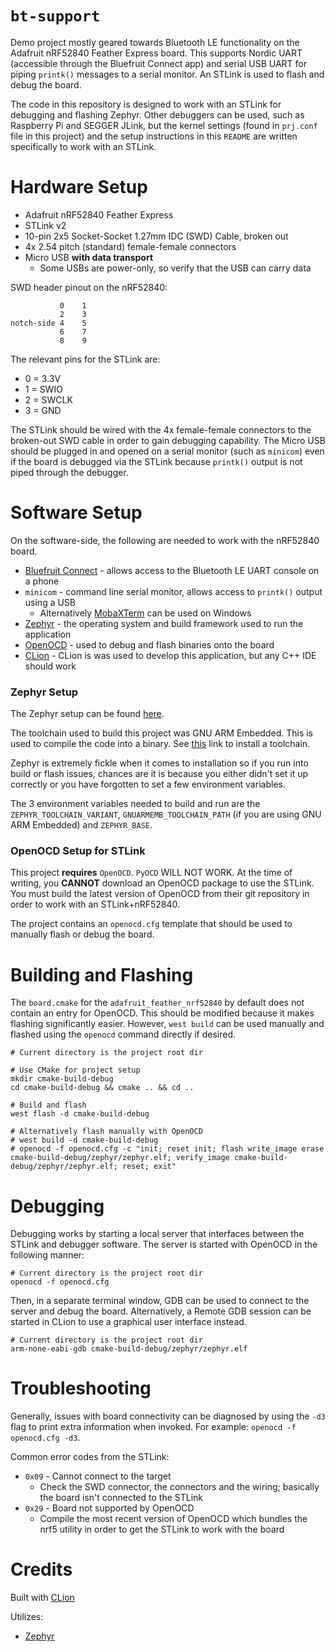 # `bt-support`

Demo project mostly geared towards Bluetooth LE
functionality on the Adafruit nRF52840 Feather Express
board. This supports Nordic UART (accessible through the
Bluefruit Connect app) and serial USB UART for piping
`printk()` messages to a serial monitor. An STLink is used
 to flash and debug the board.

The code in this repository is designed to work with an
STLink for debugging and flashing Zephyr. Other debuggers
can be used, such as Raspberry Pi and SEGGER JLink, but
the kernel settings (found in `prj.conf` file in this
project) and the setup instructions in this `README` are
written specifically to work with an STLink.

# Hardware Setup

  * Adafruit nRF52840 Feather Express
  * STLink v2
  * 10-pin 2x5 Socket-Socket 1.27mm IDC (SWD) Cable, broken
  out
  * 4x 2.54 pitch (standard) female-female connectors
  * Micro USB **with data transport**
    * Some USBs are power-only, so verify that the USB can
    carry data
  
SWD header pinout on the nRF52840:

```
           0    1
           2    3
notch-side 4    5
           6    7
           8    9
```

The relevant pins for the STLink are:

  * 0 = 3.3V
  * 1 = SWIO
  * 2 = SWCLK
  * 3 = GND

The STLink should be wired with the 4x female-female
connectors to the broken-out SWD cable in order to gain
debugging capability. The Micro USB should be plugged in
and opened on a serial monitor (such as `minicom`) even if
the board is debugged via the STLink because `printk()`
output is not piped through the debugger.

# Software Setup

On the software-side, the following are needed to work with
the nRF52840 board.

  * [Bluefruit Connect](https://learn.adafruit.com/bluefruit-le-connect/ios-setup) -
  allows access to the Bluetooth LE UART console on a phone
  * `minicom` - command line serial monitor, allows access
  to `printk()` output using a USB
    * Alternatively [MobaXTerm](https://mobaxterm.mobatek.net/)
    can be used on Windows
  * [Zephyr](https://www.zephyrproject.org/) - the
  operating system and build framework used to run the
  application
  * [OpenOCD](http://openocd.org/) - used to debug and
  flash binaries onto the board
  * [CLion](https://www.jetbrains.com/clion/) - CLion is
  was used to develop this application, but any C++ IDE
  should work

### Zephyr Setup

The Zephyr setup can be found [here](https://docs.zephyrproject.org/latest/getting_started/index.html).

The toolchain used to build this project was GNU ARM
Embedded. This is used to compile the code into a binary.
See [this](https://docs.zephyrproject.org/latest/getting_started/toolchain_3rd_party_x_compilers.html#gnu-arm-embedded)
link to install a toolchain.

Zephyr is extremely fickle when it comes to installation
so if you run into build or flash issues, chances are it is
because you either didn't set it up correctly or you have
forgotten to set a few environment variables.

The 3 environment variables needed to build and run are the
`ZEPHYR_TOOLCHAIN_VARIANT`, `GNUARMEMB_TOOLCHAIN_PATH` (if
you are using GNU ARM Embedded) and `ZEPHYR_BASE`.

### OpenOCD Setup for STLink

This project **requires** `OpenOCD`. `PyOCD` WILL NOT WORK.
At the time of writing, you **CANNOT** download an OpenOCD
package to use the STLink. You must build the latest
version of OpenOCD from their git repository in order to
work with an STLink+nRF52840.

The project contains an `openocd.cfg` template that should
be used to manually flash or debug the board.

# Building and Flashing

The `board.cmake` for the `adafruit_feather_nrf52840` by
default does not contain an entry for OpenOCD. This should
be modified because it makes flashing significantly easier.
However, `west build` can be used manually and flashed
using the `openocd` command directly if desired.

```
# Current directory is the project root dir

# Use CMake for project setup
mkdir cmake-build-debug
cd cmake-build-debug && cmake .. && cd ..

# Build and flash
west flash -d cmake-build-debug

# Alternatively flash manually with OpenOCD
# west build -d cmake-build-debug
# openocd -f openocd.cfg -c "init; reset init; flash write_image erase cmake-build-debug/zephyr/zephyr.elf; verify_image cmake-build-debug/zephyr/zephyr.elf; reset; exit"
```

# Debugging

Debugging works by starting a local server that interfaces
between the STLink and debugger software. The server is
started with OpenOCD in the following manner:

```
# Current directory is the project root dir
openocd -f openocd.cfg
```

Then, in a separate terminal window, GDB can be used to
connect to the server and debug the board. Alternatively,
a Remote GDB session can be started in CLion to use a
graphical user interface instead.

```
# Current directory is the project root dir
arm-none-eabi-gdb cmake-build-debug/zephyr/zephyr.elf
```

# Troubleshooting

Generally, issues with board connectivity can be diagnosed
by using the `-d3` flag to print extra information when
invoked. For example: `openocd -f openocd.cfg -d3`.

Common error codes from the STLink:

  * `0x09` - Cannot connect to the target
    * Check the SWD connector, the connectors and the
    wiring; basically the board isn't connected to the
    STLink
  * `0x29` - Board not supported by OpenOCD
    * Compile the most recent version of OpenOCD which
    bundles the nrf5 utility in order to get the STLink to
    work with the board

# Credits

Built with [CLion](https://www.jetbrains.com/clion/)

Utilizes:

  * [Zephyr](https://www.zephyrproject.org/)
